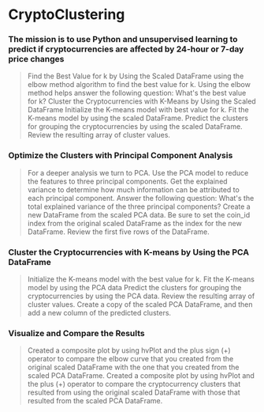 # CryptoClustering

### The mission is to use Python and unsupervised learning to predict if cryptocurrencies are affected by 24-hour or 7-day price changes

> Find the Best Value for k by Using the Scaled DataFrame using the elbow method algorithm to find the best value for k. Using the elbow method helps answer the following question: What's the best value for k? 
Cluster the Cryptocurrencies with K-Means by Using the Scaled DataFrame
Initialize the K-means model with best value for k.
Fit the K-means model by using the scaled DataFrame.
Predict the clusters for grouping the cryptocurrencies by using the scaled DataFrame. Review the resulting array of cluster values.

### Optimize the Clusters with Principal Component Analysis
> For a deeper analysis we turn to PCA.
> Use the PCA model to reduce the features to three principal components.
Get the explained variance to determine how much information can be attributed to each principal component.
> Answer the following question: What's the total explained variance of the three principal components?
Create a new DataFrame from the scaled PCA data. Be sure to set the coin_id index from the original scaled DataFrame as the index for the new DataFrame. Review the first five rows of the DataFrame. 

### Cluster the Cryptocurrencies with K-means by Using the PCA DataFrame 

> Initialize the K-means model with the best value for k.
Fit the K-means model by using the PCA data
Predict the clusters for grouping the cryptocurrencies by using the PCA data. Review the resulting array of cluster values.
Create a copy of the scaled PCA DataFrame, and then add a new column of the predicted clusters.

### Visualize and Compare the Results

> Created a composite plot by using hvPlot and the plus sign (+) operator to compare the elbow curve that you created from the original scaled DataFrame with the one that you created from the scaled PCA DataFrame.
Created a composite plot by using hvPlot and the plus (+) operator to compare the cryptocurrency clusters that resulted from using the original scaled DataFrame with those that resulted from the scaled PCA DataFrame. 
